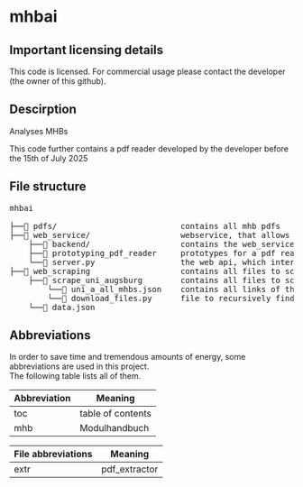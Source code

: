 # mhbai

## Important licensing details
This code is licensed. For commercial usage please contact the developer (the owner of this github).

## Descirption
Analyses MHBs

This code further contains a pdf reader developed by the developer before the 15th of July 2025

## File structure
<pre>
mhbai <br>
├──📁 pdfs/                          contains all mhb pdfs
├──📁 web_service/                   webservice, that allows users to interact with the program through a webpage
    ├──📁 backend/                   contains the web_service specific backend
    ├──📁 prototyping_pdf_reader     prototypes for a pdf reader -> might be moved out of web_service folder
    └──📄 server.py                  the web api, which interacts with the requests sent from the user
├──📁 web_scraping                   contains all files to scrape the mhb pdfs from the universities
    ├──📁 scrape_uni_augsburg        contains all files to scrape the mhbs of the University of Augsburg
        └──📄 uni_a_all_mhbs.json    contains all links of the mhbs extracted by download_files.py
        └──📄 download_files.py      file to recursively find all mhbs from 2018 and newer and download them to ../../pdfs/ (in the code just /pdf since executed via ssh on pi5)
    └──📄 data.json                  
</pre>
## Abbreviations
In order to save time and tremendous amounts of energy, some abbreviations are used in this project. <br>
The following table lists all of them. <br>
<table>
  <thead>
    <tr>
      <th>Abbreviation</th>
      <th>Meaning</th>
    </tr>
  </thead>
  <tbody>
    <tr>
      <td>toc</td>
      <td>table of contents</td>
    </tr>
    <tr>
        <td>mhb</td>
        <td>Modulhandbuch</td>
    </tr>
  </tbody>
</table>

<table>
  <thead>
    <tr>
      <th>File abbreviations</th>
      <th>Meaning</th>
    </tr>
  </thead>
  <tbody>
    <tr>
      <td>extr</td>
      <td>pdf_extractor</td>
    </tr>
    
  </tbody>
</table>